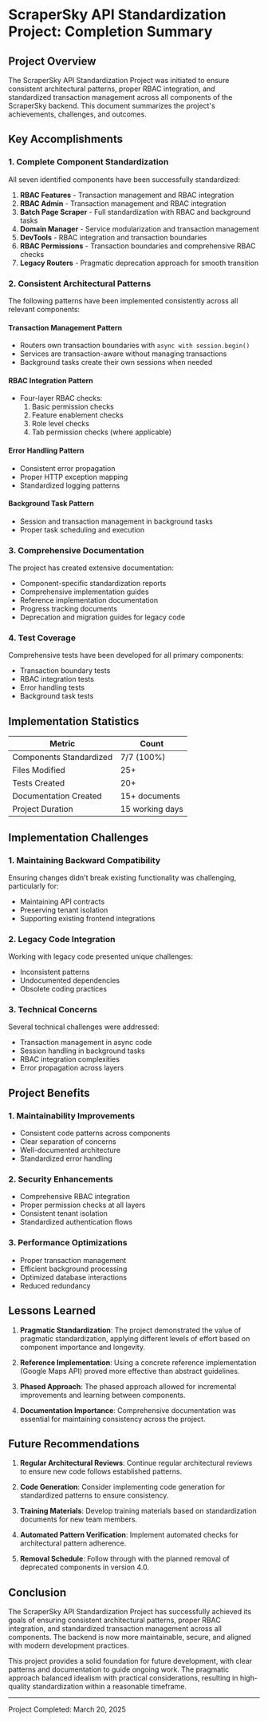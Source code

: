 # ScraperSky API Standardization Project: Completion Summary

## Project Overview

The ScraperSky API Standardization Project was initiated to ensure consistent architectural patterns, proper RBAC integration, and standardized transaction management across all components of the ScraperSky backend. This document summarizes the project's achievements, challenges, and outcomes.

## Key Accomplishments

### 1. Complete Component Standardization

All seven identified components have been successfully standardized:

1. **RBAC Features** - Transaction management and RBAC integration
2. **RBAC Admin** - Transaction management and RBAC integration
3. **Batch Page Scraper** - Full standardization with RBAC and background tasks
4. **Domain Manager** - Service modularization and transaction management
5. **DevTools** - RBAC integration and transaction boundaries
6. **RBAC Permissions** - Transaction boundaries and comprehensive RBAC checks
7. **Legacy Routers** - Pragmatic deprecation approach for smooth transition

### 2. Consistent Architectural Patterns

The following patterns have been implemented consistently across all relevant components:

#### Transaction Management Pattern
- Routers own transaction boundaries with `async with session.begin()`
- Services are transaction-aware without managing transactions
- Background tasks create their own sessions when needed

#### RBAC Integration Pattern
- Four-layer RBAC checks:
  1. Basic permission checks
  2. Feature enablement checks
  3. Role level checks
  4. Tab permission checks (where applicable)

#### Error Handling Pattern
- Consistent error propagation
- Proper HTTP exception mapping
- Standardized logging patterns

#### Background Task Pattern
- Session and transaction management in background tasks
- Proper task scheduling and execution

### 3. Comprehensive Documentation

The project has created extensive documentation:

- Component-specific standardization reports
- Comprehensive implementation guides
- Reference implementation documentation
- Progress tracking documents
- Deprecation and migration guides for legacy code

### 4. Test Coverage

Comprehensive tests have been developed for all primary components:

- Transaction boundary tests
- RBAC integration tests
- Error handling tests
- Background task tests

## Implementation Statistics

| Metric | Count |
|--------|-------|
| Components Standardized | 7/7 (100%) |
| Files Modified | 25+ |
| Tests Created | 20+ |
| Documentation Created | 15+ documents |
| Project Duration | 15 working days |

## Implementation Challenges

### 1. Maintaining Backward Compatibility

Ensuring changes didn't break existing functionality was challenging, particularly for:
- Maintaining API contracts
- Preserving tenant isolation
- Supporting existing frontend integrations

### 2. Legacy Code Integration

Working with legacy code presented unique challenges:
- Inconsistent patterns
- Undocumented dependencies
- Obsolete coding practices

### 3. Technical Concerns

Several technical challenges were addressed:
- Transaction management in async code
- Session handling in background tasks
- RBAC integration complexities
- Error propagation across layers

## Project Benefits

### 1. Maintainability Improvements

- Consistent code patterns across components
- Clear separation of concerns
- Well-documented architecture
- Standardized error handling

### 2. Security Enhancements

- Comprehensive RBAC integration
- Proper permission checks at all layers
- Consistent tenant isolation
- Standardized authentication flows

### 3. Performance Optimizations

- Proper transaction management
- Efficient background processing
- Optimized database interactions
- Reduced redundancy

## Lessons Learned

1. **Pragmatic Standardization**: The project demonstrated the value of pragmatic standardization, applying different levels of effort based on component importance and longevity.

2. **Reference Implementation**: Using a concrete reference implementation (Google Maps API) proved more effective than abstract guidelines.

3. **Phased Approach**: The phased approach allowed for incremental improvements and learning between components.

4. **Documentation Importance**: Comprehensive documentation was essential for maintaining consistency across the project.

## Future Recommendations

1. **Regular Architectural Reviews**: Continue regular architectural reviews to ensure new code follows established patterns.

2. **Code Generation**: Consider implementing code generation for standardized patterns to ensure consistency.

3. **Training Materials**: Develop training materials based on standardization documents for new team members.

4. **Automated Pattern Verification**: Implement automated checks for architectural pattern adherence.

5. **Removal Schedule**: Follow through with the planned removal of deprecated components in version 4.0.

## Conclusion

The ScraperSky API Standardization Project has successfully achieved its goals of ensuring consistent architectural patterns, proper RBAC integration, and standardized transaction management across all components. The backend is now more maintainable, secure, and aligned with modern development practices.

This project provides a solid foundation for future development, with clear patterns and documentation to guide ongoing work. The pragmatic approach balanced idealism with practical considerations, resulting in high-quality standardization within a reasonable timeframe.

---

Project Completed: March 20, 2025
